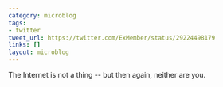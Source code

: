```yaml
---
category: microblog
tags:
- twitter
tweet_url: https://twitter.com/ExMember/status/29224498179
links: []
layout: microblog
---
```

The Internet is not a thing -- but then again, neither are you.
